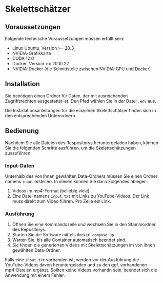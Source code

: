 # Skelettschätzer
## Voraussetzungen
Folgende technische Voraussetzungen müssen erfüllt sein:
* Linux Ubuntu, Version >= 20.3
* NVIDIA-Grafikkarte
* CUDA 12.0
* Docker, Version >= 20.10.22
* NVIDIA-Docker (die Schnittstelle zwischen NVIDIA-GPU und Docker)

## Installation
Sie benötigen einen Ordner für Daten, der mit ausreichenden Zugriffsrechten ausgestattet ist.
Den Pfad wählen Sie in der Datei `.env` aus.

Die Installationsanleitungen für die einzelnen Skelettschätzer finden sich in den entsprechenden Unterordnern.

## Bedienung
Nachdem Sie alle Dateien des Respositorys heruntergeladen haben, können Sie die folgenden Schritte ausführen, um die Skelettschätzungen auszuführen:

### Input-Daten
Unterhalb des von Ihnen gewählten Data-Ordners müssen Sie einen Ordner namens `input` erstellen.
In diesen können Sie dann Folgendes ablegen:
1. Videos im mp4-Format (beliebig viele)
2. Eine Datei namens `input.txt` mit Links zu YouTube-Videos. Der Link muss direkt zum Video führen. Pro Zeile ein Link.

### Ausführung
1. Öffnen Sie eine Kommandozeile und wechseln Sie in den Stammordner des Repositorys.
2. Starten Sie die Software mittels `docker compose up`
3. Warten Sie, bis alle Container automatisch beendet sind.
4. Sie finden die generierten Videos mit Skelettschätzungen im von Ihnen gewählten Data-Ordner.

Falls eine `input.txt` vorhanden ist, werden vor der Ausführung die YouTube-Videos davon heruntergeladen und zu den ggf. vorhandenen mp4-Dateien ergänzt.
Sollten keine Videos vorhandn sein, beendet sich die Anwendung mit einem Fehler.